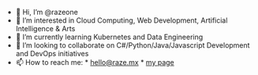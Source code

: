 - 👋 Hi, I’m @razeone
- 👀 I’m interested in Cloud Computing, Web Development, Artificial Intelligence & Arts
- 🌱 I’m currently learning Kubernetes and Data Engineering
- 💞️ I’m looking to collaborate on C#/Python/Java/Javascript Development and DevOps initiatives
- 📫 How to reach me: * [hello@raze.mx](mailto:hello@raze.mx) * [my page](https://raze.mx)

